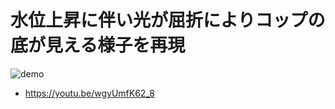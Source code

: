 # 水位上昇に伴い光が屈折によりコップの底が見える様子を再現
![demo](https://raw.githubusercontent.com/shikitari/unity_refraction_example/1b6a721168f8e5d94a779b754b1e631bb8bd9314/docs/demo.gif "demo")
- https://youtu.be/wgyUmfK62_8
